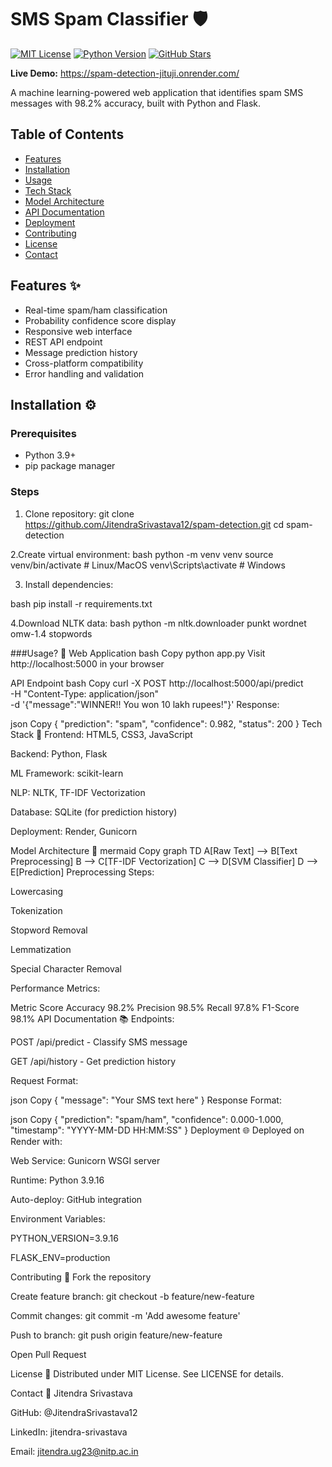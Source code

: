# SMS Spam Classifier 🛡️

[![MIT License](https://img.shields.io/badge/License-MIT-green.svg)](https://opensource.org/licenses/MIT)
[![Python Version](https://img.shields.io/badge/Python-3.9%2B-blue.svg)](https://www.python.org/)
[![GitHub Stars](https://img.shields.io/github/stars/JitendraSrivastava12/spam-detection?style=social)]()

**Live Demo:** https://spam-detection-jituji.onrender.com/

A machine learning-powered web application that identifies spam SMS messages with 98.2% accuracy, built with Python and Flask.

## Table of Contents
- [Features](#features-)
- [Installation](#installation-)
- [Usage](#usage-)
- [Tech Stack](#tech-stack-)
- [Model Architecture](#model-architecture-)
- [API Documentation](#api-documentation-)
- [Deployment](#deployment-)
- [Contributing](#contributing-)
- [License](#license-)
- [Contact](#contact-)

## Features ✨
- Real-time spam/ham classification
- Probability confidence score display
- Responsive web interface
- REST API endpoint
- Message prediction history
- Cross-platform compatibility
- Error handling and validation

## Installation ⚙️

### Prerequisites
- Python 3.9+
- pip package manager

### Steps
1. Clone repository:
git clone https://github.com/JitendraSrivastava12/spam-detection.git
cd spam-detection

2.Create virtual environment:
bash
python -m venv venv
source venv/bin/activate  # Linux/MacOS
venv\Scripts\activate    # Windows

3. Install dependencies:

bash
pip install -r requirements.txt

4.Download NLTK data:
bash
python -m nltk.downloader punkt wordnet omw-1.4 stopwords

###Usage? 🚀
Web Application
bash
Copy
python app.py
Visit http://localhost:5000 in your browser

API Endpoint
bash
Copy
curl -X POST http://localhost:5000/api/predict \
  -H "Content-Type: application/json" \
  -d '{"message":"WINNER!! You won 10 lakh rupees!"}'
Response:

json
Copy
{
  "prediction": "spam",
  "confidence": 0.982,
  "status": 200
}
Tech Stack 🧰
Frontend: HTML5, CSS3, JavaScript

Backend: Python, Flask

ML Framework: scikit-learn

NLP: NLTK, TF-IDF Vectorization

Database: SQLite (for prediction history)

Deployment: Render, Gunicorn

Model Architecture 🤖
mermaid
Copy
graph TD
    A[Raw Text] --> B[Text Preprocessing]
    B --> C[TF-IDF Vectorization]
    C --> D[SVM Classifier]
    D --> E[Prediction]
Preprocessing Steps:

Lowercasing

Tokenization

Stopword Removal

Lemmatization

Special Character Removal

Performance Metrics:

Metric	Score
Accuracy	98.2%
Precision	98.5%
Recall	97.8%
F1-Score	98.1%
API Documentation 📚
Endpoints:

POST /api/predict - Classify SMS message

GET /api/history - Get prediction history

Request Format:

json
Copy
{
  "message": "Your SMS text here"
}
Response Format:

json
Copy
{
  "prediction": "spam/ham",
  "confidence": 0.000-1.000,
  "timestamp": "YYYY-MM-DD HH:MM:SS"
}
Deployment 🌐
Deployed on Render with:

Web Service: Gunicorn WSGI server

Runtime: Python 3.9.16

Auto-deploy: GitHub integration

Environment Variables:

PYTHON_VERSION=3.9.16

FLASK_ENV=production

Contributing 🤝
Fork the repository

Create feature branch: git checkout -b feature/new-feature

Commit changes: git commit -m 'Add awesome feature'

Push to branch: git push origin feature/new-feature

Open Pull Request

License 📄
Distributed under MIT License. See LICENSE for details.

Contact 📧
Jitendra Srivastava

GitHub: @JitendraSrivastava12

LinkedIn: jitendra-srivastava

Email: jitendra.ug23@nitp.ac.in
